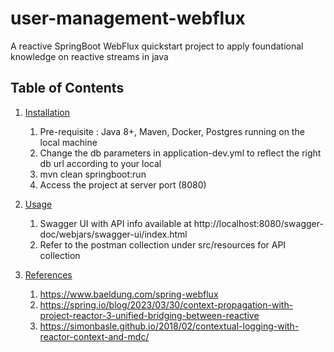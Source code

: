 # user-management-webflux
A reactive SpringBoot WebFlux quickstart project to apply foundational knowledge on reactive streams in java

## Table of Contents
   
1. [Installation](#installation)
   1. Pre-requisite : Java 8+, Maven, Docker, Postgres running on the local machine
   2. Change the db parameters in application-dev.yml to reflect the right db url according to your local
   3. mvn clean springboot:run
   4. Access the project at server port (8080) 

2. [Usage](#usage)
   1. Swagger UI with API info available at http://localhost:8080/swagger-doc/webjars/swagger-ui/index.html
   2. Refer to the postman collection under src/resources for API collection
      
3. [References](#references)
   1. https://www.baeldung.com/spring-webflux
   2. https://spring.io/blog/2023/03/30/context-propagation-with-project-reactor-3-unified-bridging-between-reactive
   3. https://simonbasle.github.io/2018/02/contextual-logging-with-reactor-context-and-mdc/


